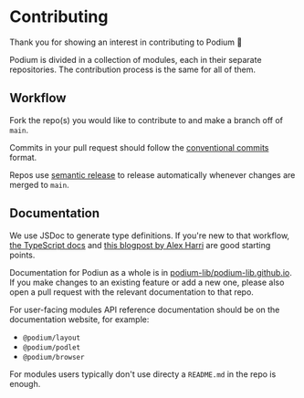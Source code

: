 # Contributing

Thank you for showing an interest in contributing to Podium 🤎

Podium is divided in a collection of modules, each in their separate repositories. The contribution process is the same for all of them.

## Workflow

Fork the repo(s) you would like to contribute to and make a branch off of `main`.

Commits in your pull request should follow the [conventional commits](https://www.conventionalcommits.org/en/v1.0.0/) format.

Repos use [semantic release](https://github.com/semantic-release/semantic-release) to release automatically whenever changes are merged to `main`.

## Documentation

We use JSDoc to generate type definitions. If you're new to that workflow,
[the TypeScript docs](https://www.typescriptlang.org/docs/handbook/jsdoc-supported-types.html)
and [this blogpost by Alex Harri](https://alexharri.com/blog/jsdoc-as-an-alternative-typescript-syntax)
are good starting points.

Documentation for Podiun as a whole is in [podium-lib/podium-lib.github.io](https://github.com/podium-lib/podium-lib.github.io).
If you make changes to an existing feature or add a new one, please also open a pull request with the relevant
documentation to that repo.

For user-facing modules API reference documentation should be on the documentation website, for example:

- `@podium/layout`
- `@podium/podlet`
- `@podium/browser`

For modules users typically don't use directy a `README.md` in the repo is enough.
